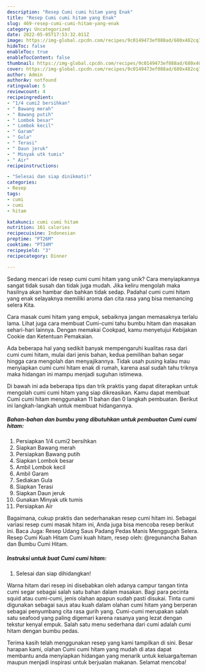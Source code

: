 ```yaml
---
description: "Resep Cumi cumi hitam yang Enak"
title: "Resep Cumi cumi hitam yang Enak"
slug: 469-resep-cumi-cumi-hitam-yang-enak
category: Uncategorized
date: 2022-05-05T17:53:32.011Z
image: https://img-global.cpcdn.com/recipes/9c0149473ef088ad/680x482cq70/cumi-cumi-hitam-foto-resep-utama.jpg
hideToc: false
enableToc: true
enableTocContent: false
thumbnail: https://img-global.cpcdn.com/recipes/9c0149473ef088ad/680x482cq70/cumi-cumi-hitam-foto-resep-utama.jpg
cover: https://img-global.cpcdn.com/recipes/9c0149473ef088ad/680x482cq70/cumi-cumi-hitam-foto-resep-utama.jpg
author: Admin
authorAv: notfound
ratingvalue: 5
reviewcount: 4
recipeingredient:
- "1/4 cumi2 bersihkan"
- " Bawang merah"
- " Bawang putih"
- " Lombok besar"
- " Lombok kecil"
- " Garam"
- " Gula"
- " Terasi"
- " Daun jeruk"
- " Minyak utk tumis"
- " Air"
recipeinstructions:

- "Selesai dan siap dinikmati!"
categories:
- Resep
tags:
- cumi
- cumi
- hitam

katakunci: cumi cumi hitam 
nutrition: 161 calories
recipecuisine: Indonesian
preptime: "PT26M"
cooktime: "PT34M"
recipeyield: "3"
recipecategory: Dinner

---
```





Sedang mencari ide resep cumi cumi hitam yang unik? Cara menyiapkannya sangat tidak susah dan tidak juga mudah. Jika keliru mengolah maka hasilnya akan hambar dan bahkan tidak sedap. Padahal cumi cumi hitam yang enak selayaknya memiliki aroma dan cita rasa yang bisa memancing selera Kita.





Cara masak cumi hitam yang empuk, sebaiknya jangan memasaknya terlalu lama. Lihat juga cara membuat Cumi-cumi tahu bumbu hitam dan masakan sehari-hari lainnya. Dengan memakai Cookpad, kamu menyetujui Kebijakan Cookie dan Ketentuan Pemakaian.

Ada beberapa hal yang sedikit banyak mempengaruhi kualitas rasa dari cumi cumi hitam, mulai dari jenis bahan, kedua pemilihan bahan segar hingga cara mengolah dan menyajikannya. Tidak usah pusing kalau mau menyiapkan cumi cumi hitam enak di rumah, karena asal sudah tahu triknya maka hidangan ini mampu menjadi suguhan istimewa.






Di bawah ini ada beberapa tips dan trik praktis yang dapat diterapkan untuk mengolah cumi cumi hitam yang siap dikreasikan. Kamu dapat membuat Cumi cumi hitam menggunakan 11 bahan dan 0 langkah pembuatan. Berikut ini langkah-langkah untuk membuat hidangannya.

<!--inarticleads1-->

##### Bahan-bahan dan bumbu yang dibutuhkan untuk pembuatan Cumi cumi hitam:

1. Persiapkan 1/4 cumi2 bersihkan
1. Siapkan  Bawang merah
1. Persiapkan  Bawang putih
1. Siapkan  Lombok besar
1. Ambil  Lombok kecil
1. Ambil  Garam
1. Sediakan  Gula
1. Siapkan  Terasi
1. Siapkan  Daun jeruk
1. Gunakan  Minyak utk tumis
1. Persiapkan  Air


Bagaimana, cukup praktis dan sederhanakan resep cumi hitam ini. Sebagai variasi resep cumi masak hitam ini, Anda juga bisa mencoba resep berikut ini. Baca Juga: Resep Udang Saus Padang Pedas Manis Menggugah Selera. Resep Cumi Kuah Hitam Cumi kuah hitam, resep oleh: @regunancha Bahan dan Bumbu Cumi Hitam. 

<!--inarticleads2-->

##### Instruksi untuk buat Cumi cumi hitam:


1. Selesai dan siap dihidangkan!

Warna hitam dari resep ini disebabkan oleh adanya campur tangan tinta cumi segar sebagai salah satu bahan dalam masakan. Bagi para pecinta squid atau cumi-cumi, jenis olahan apapun sudah pasti disukai. Tinta cumi digunakan sebagai saus atau kuah dalam olahan cumi hitam yang berperan sebagai penyumbang cita rasa gurih yang. Cumi-cumi merupakan salah satu seafood yang paling digemari karena rasanya yang lezat dengan tekstur kenyal empuk. Salah satu menu sederhana dari cumi adalah cumi hitam dengan bumbu pedas. 

Terima kasih telah menggunakan resep yang kami tampilkan di sini. Besar harapan kami, olahan Cumi cumi hitam yang mudah di atas dapat membantu anda menyiapkan hidangan yang menarik untuk keluarga/teman maupun menjadi inspirasi untuk berjualan makanan. Selamat mencoba!
